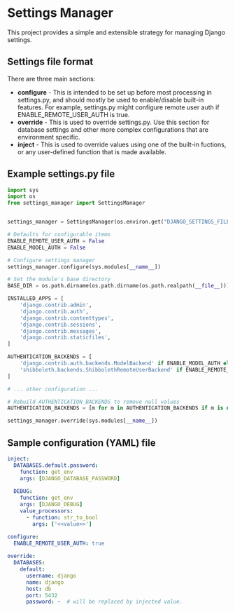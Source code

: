 # Settings Manager

This project provides a simple and extensible strategy for managing Django settings.  

## Settings file format

There are three main sections:

* **configure** - This is intended to be set up before most processing in settings.py, and should mostly be used to enable/disable built-in features. For example, settings.py might configure remote user auth if ENABLE_REMOTE_USER_AUTH is true.
* **override** - This is used to override settings.py.  Use this section for database settings and other more complex configurations that are environment specific.
* **inject** - This is used to override values using one of the built-in fuctions, or any user-defined function that is made available.

## Example settings.py file

```python
import sys
import os
from settings_manager import SettingsManager


settings_manager = SettingsManager(os.environ.get("DJANGO_SETTINGS_FILE", "/etc/django-settings.yaml"))

# Defaults for configurable items
ENABLE_REMOTE_USER_AUTH = False
ENABLE_MODEL_AUTH = False

# Configure settings manager
settings_manager.configure(sys.modules[__name__])

# Set the module's base directory
BASE_DIR = os.path.dirname(os.path.dirname(os.path.realpath(__file__)))

INSTALLED_APPS = [
    'django.contrib.admin',
    'django.contrib.auth',
    'django.contrib.contenttypes',
    'django.contrib.sessions',
    'django.contrib.messages',
    'django.contrib.staticfiles',
]

AUTHENTICATION_BACKENDS = [
    'django.contrib.auth.backends.ModelBackend' if ENABLE_MODEL_AUTH else None,
    'shibboleth.backends.ShibbolethRemoteUserBackend' if ENABLE_REMOTE_USER_AUTH else None,
]

# ... other configuration ...

# Rebuild AUTHENTICATION_BACKENDS to remove null values
AUTHENTICATION_BACKENDS = [m for m in AUTHENTICATION_BACKENDS if m is not None]

settings_manager.override(sys.modules[__name__])
```

## Sample configuration (YAML) file

```yaml
inject:
  DATABASES.default.password:
    function: get_env
    args: [DJANGO_DATABASE_PASSWORD]
  
  DEBUG:
    function: get_env
    args: [DJANGO_DEBUG]
    value_processors:
      - function: str_to_bool
        args: ['<<value>>']

configure:
  ENABLE_REMOTE_USER_AUTH: true
 
override:
  DATABASES:
    default:
      username: django
      name: django
      host: db
      port: 5432
      password: ~  # will be replaced by injected value.
```
